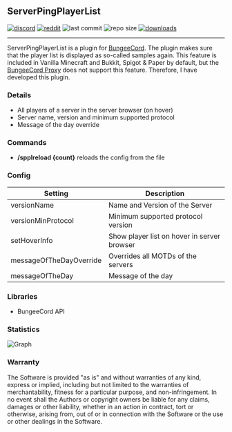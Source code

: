 ## ServerPingPlayerList

[![discord](https://img.shields.io/discord/895546064260718622?logo=discord)](https://discord.0b0t.org)
[![reddit](https://img.shields.io/reddit/subreddit-subscribers/0b0t)](https://old.reddit.com/r/0b0t/)
![last commit](https://img.shields.io/github/last-commit/zeroBzeroT/ServerPingPlayerList)
![repo size](https://img.shields.io/github/languages/code-size/zeroBzeroT/ServerPingPlayerList.svg?label=repo%20size)
[![downloads](https://img.shields.io/github/downloads/zeroBzeroT/ServerPingPlayerList/total)](https://github.com/zeroBzeroT/ServerPingPlayerList/releases)

---

ServerPingPlayerList is a plugin for [BungeeCord](https://github.com/SpigotMC/BungeeCord). The plugin makes sure that
the player list is displayed as so-called samples again. This feature is included in Vanilla Minecraft and Bukkit,
Spigot & Paper by default, but the [BungeeCord Proxy](https://github.com/SpigotMC/BungeeCord) does not support this
feature. Therefore, I have developed this plugin.

### Details

- All players of a server in the server browser (on hover)
- Server name, version and minimum supported protocol
- Message of the day override

### Commands

- **/spplreload {count}**   reloads the config from the file

### Config

| Setting                 | Description                                 |
|-------------------------|---------------------------------------------|
| versionName             | Name and Version of the Server              |
| versionMinProtocol      | Minimum supported protocol version          |
| setHoverInfo            | Show player list on hover in server browser |
| messageOfTheDayOverride | Overrides all MOTDs of the servers          |
| messageOfTheDay         | Message of the day                          |

### Libraries

- BungeeCord API

### Statistics

![Graph](https://bstats.org/signatures/bungeecord/0b0t_ServerListListener.svg)

### Warranty

The Software is provided "as is" and without warranties of any kind, express
or implied, including but not limited to the warranties of merchantability,
fitness for a particular purpose, and non-infringement. In no event shall the
Authors or copyright owners be liable for any claims, damages or other
liability, whether in an action in contract, tort or otherwise, arising from,
out of or in connection with the Software or the use or other dealings in the
Software.
